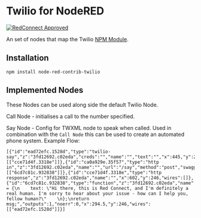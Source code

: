 # Twilio for NodeRED

[![RedConnect Approved](https://img.shields.io/badge/RedConnect-Approved-brightgreen.svg?style=flat)](https://www.redconnect.io/addons/)

An set of nodes that map the Twilio [NPM Module](https://twilio.github.io/twilio-node/).

## Installation

`npm install node-red-contrib-twilio`

## Implemented Nodes

These Nodes can be used along side the default Twilio Node.

Call Node - initialises a call to the number specified.

Say Node - Config for TWXML node to speak when called. Used in combination with the ```Call Node``` this can be used to create an automated phone system. Example Flow:

```
[{"id":"ead72efc.1528d","type":"twilio-say","z":"3fd12692.c02eda","creds":"","name":"","text":"","x":445,"y":246,"wires":[["cce71d4f.3318e"]]},{"id":"ca0a929e.35f57","type":"http in","z":"3fd12692.c02eda","name":"","url":"/say","method":"post","swaggerDoc":"","x":124,"y":245,"wires":[["6cd7c81c.932838"]]},{"id":"cce71d4f.3318e","type":"http response","z":"3fd12692.c02eda","name":"","x":602,"y":246,"wires":[]},{"id":"6cd7c81c.932838","type":"function","z":"3fd12692.c02eda","name":"","func":"msg.payload = {\n    text: \"Hi there, this is Red Connect, and I'm definitely a real human. I'm sorry to hear about your issue - how can I help you, fellow human?\"    \n};\nreturn msg;","outputs":1,"noerr":0,"x":294.5,"y":246,"wires":[["ead72efc.1528d"]]}]
```




